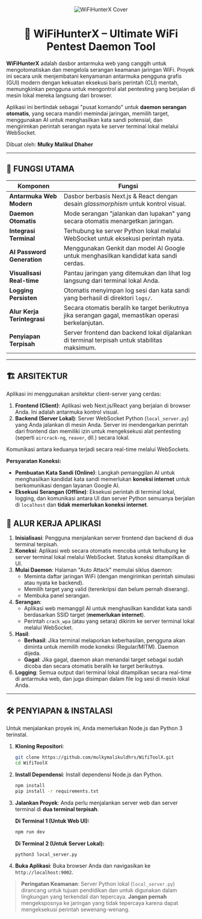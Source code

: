 <div align="center">
  <img src="https://placehold.co/1200x400.png" alt="WiFiHunterX Cover" data-ai-hint="hacker network">
  <h1 align="center">🧠 WiFiHunterX – Ultimate WiFi Pentest Daemon Tool</h1>
</div>

**WiFiHunterX** adalah dasbor antarmuka web yang canggih untuk mengotomatiskan dan mengelola serangan keamanan jaringan WiFi. Proyek ini secara unik menjembatani kenyamanan antarmuka pengguna grafis (GUI) modern dengan kekuatan eksekusi baris perintah (CLI) mentah, memungkinkan pengguna untuk mengontrol alat pentesting yang berjalan di mesin lokal mereka langsung dari browser.

Aplikasi ini bertindak sebagai "pusat komando" untuk **daemon serangan otomatis**, yang secara mandiri memindai jaringan, memilih target, menggunakan AI untuk menghasilkan kata sandi potensial, dan mengirimkan perintah serangan nyata ke server terminal lokal melalui WebSocket.

Dibuat oleh: **Mulky Malikul Dhaher**

---

## 🔩 FUNGSI UTAMA

| Komponen                 | Fungsi                                                                       |
| ------------------------ | ---------------------------------------------------------------------------- |
| **Antarmuka Web Modern** | Dasbor berbasis Next.js & React dengan desain *glassmorphism* untuk kontrol visual. |
| **Daemon Otomatis**      | Mode serangan "jalankan dan lupakan" yang secara otomatis menargetkan jaringan.   |
| **Integrasi Terminal**   | Terhubung ke server Python lokal melalui WebSocket untuk eksekusi perintah nyata. |
| **AI Password Generation** | Menggunakan Genkit dan model AI Google untuk menghasilkan kandidat kata sandi cerdas. |
| **Visualisasi Real-time**| Pantau jaringan yang ditemukan dan lihat log langsung dari terminal lokal Anda.    |
| **Logging Persisten**    | Otomatis menyimpan log sesi dan kata sandi yang berhasil di direktori `logs/`.   |
| **Alur Kerja Terintegrasi**  | Secara otomatis beralih ke target berikutnya jika serangan gagal, memastikan operasi berkelanjutan. |
| **Penyiapan Terpisah**   | Server frontend dan backend lokal dijalankan di terminal terpisah untuk stabilitas maksimum. |

---

## 🏗️ ARSITEKTUR

Aplikasi ini menggunakan arsitektur client-server yang cerdas:
1.  **Frontend (Client)**: Aplikasi web Next.js/React yang berjalan di browser Anda. Ini adalah antarmuka kontrol visual.
2.  **Backend (Server Lokal)**: Server WebSocket Python (`local_server.py`) yang Anda jalankan di mesin Anda. Server ini mendengarkan perintah dari frontend dan memiliki izin untuk mengeksekusi alat pentesting (seperti `aircrack-ng`, `reaver`, dll.) secara lokal.

Komunikasi antara keduanya terjadi secara real-time melalui WebSockets.

**Persyaratan Koneksi:**
- **Pembuatan Kata Sandi (Online)**: Langkah pemanggilan AI untuk menghasilkan kandidat kata sandi memerlukan **koneksi internet** untuk berkomunikasi dengan layanan Google AI.
- **Eksekusi Serangan (Offline)**: Eksekusi perintah di terminal lokal, logging, dan komunikasi antara UI dan server Python semuanya berjalan di `localhost` dan **tidak memerlukan koneksi internet**.

## 🔄 ALUR KERJA APLIKASI

1.  **Inisialisasi**: Pengguna menjalankan server frontend dan backend di dua terminal terpisah.
2.  **Koneksi**: Aplikasi web secara otomatis mencoba untuk terhubung ke server terminal lokal melalui WebSocket. Status koneksi ditampilkan di UI.
3.  **Mulai Daemon**: Halaman "Auto Attack" memulai siklus daemon:
    *   Meminta daftar jaringan WiFi (dengan mengirimkan perintah simulasi atau nyata ke backend).
    *   Memilih target yang valid (terenkripsi dan belum pernah diserang).
    *   Membuka panel serangan.
4.  **Serangan**:
    *   Aplikasi web memanggil AI untuk menghasilkan kandidat kata sandi berdasarkan SSID target (**memerlukan internet**).
    *   Perintah `crack_wpa` (atau yang setara) dikirim ke server terminal lokal melalui WebSocket.
5.  **Hasil**:
    *   **Berhasil**: Jika terminal melaporkan keberhasilan, pengguna akan diminta untuk memilih mode koneksi (Regular/MITM). Daemon dijeda.
    *   **Gagal**: Jika gagal, daemon akan menandai target sebagai sudah dicoba dan secara otomatis beralih ke target berikutnya.
6.  **Logging**: Semua output dari terminal lokal ditampilkan secara real-time di antarmuka web, dan juga disimpan dalam file log sesi di mesin lokal Anda.

---

## 🛠️ PENYIAPAN & INSTALASI

Untuk menjalankan proyek ini, Anda memerlukan Node.js dan Python 3 terinstal.

1.  **Kloning Repositori**:
    ```bash
    git clone https://github.com/mulkymalikuldhrs/WifiToolX.git
    cd WifiToolX
    ```

2.  **Install Dependensi**:
    Install dependensi Node.js dan Python.
    ```bash
    npm install
    pip install -r requirements.txt
    ```

3.  **Jalankan Proyek**:
    Anda perlu menjalankan server web dan server terminal di **dua terminal terpisah**.

    **Di Terminal 1 (Untuk Web UI):**
    ```bash
    npm run dev
    ```

    **Di Terminal 2 (Untuk Server Lokal):**
    ```bash
    python3 local_server.py
    ```

4.  **Buka Aplikasi**:
    Buka browser Anda dan navigasikan ke `http://localhost:9002`.

> **Peringatan Keamanan**: Server Python lokal (`local_server.py`) dirancang untuk tujuan pendidikan dan untuk digunakan dalam lingkungan yang terkendali dan tepercaya. **Jangan pernah** mengeksposnya ke jaringan yang tidak tepercaya karena dapat mengeksekusi perintah sewenang-wenang.
